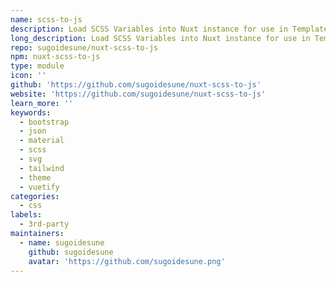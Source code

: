 ```yaml
---
name: scss-to-js
description: Load SCSS Variables into Nuxt instance for use in Templates/Scripts.
long_description: Load SCSS Variables into Nuxt instance for use in Templates/Scripts.
repo: sugoidesune/nuxt-scss-to-js
npm: nuxt-scss-to-js
type: module
icon: ''
github: 'https://github.com/sugoidesune/nuxt-scss-to-js'
website: 'https://github.com/sugoidesune/nuxt-scss-to-js'
learn_more: ''
keywords:
  - bootstrap
  - json
  - material
  - scss
  - svg
  - tailwind
  - theme
  - vuetify
categories:
  - css
labels:
  - 3rd-party
maintainers:
  - name: sugoidesune
    github: sugoidesune
    avatar: 'https://github.com/sugoidesune.png'
---
```

